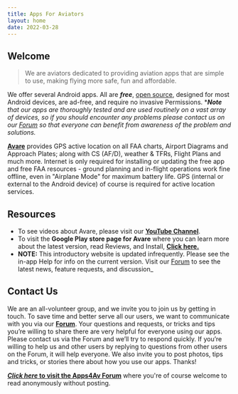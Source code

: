 ```yaml
---
title: Apps For Aviators
layout: home
date: 2022-03-28
---
```


## Welcome

> We are aviators dedicated to providing aviation apps that are simple to use, making flying more safe, fun and affordable.

We offer several Android apps. All are **_free_**, 
[open source](https://en.wikipedia.org/wiki/Open-source_software), 
designed for most Android devices, are ad-free, and require no
invasive Permissions. \*_**Note** that our apps are thoroughly tested
and are used routinely on a vast array of devices, so if you should
encounter any problems please contact us on our
[Forum](https://groups.google.com/d/forum/apps4av-forum "Apps4Av Forum") 
so that everyone can benefit from awareness of the problem and
solutions._

[**Avare**](/overview.html "Avare") provides GPS active location on
all FAA charts, Airport Diagrams and Approach Plates; along with CS
(AF/D), weather & TFRs, Flight Plans and much more. Internet is only
required for installing or updating the free app and free FAA
resources - ground planning and in-flight operations work fine
offline, even in "Airplane Mode" for maximum battery life. GPS
(internal or external to the Android device) of course is required for
active location services.

## Resources
<!--\[caption id="attachment\_69936" align="alignnone" width="640"\][![Offline Planning](images/OfflinePlanning.jpg)](images/2012/09/OfflinePlanning.jpg) Map screen during offline ground planning on a phone (Airplane Mode, GPS off, Avare v8.1.2).\[/caption\]-->

-   To see videos about Avare, please visit our 
	[**YouTube Channel**](https://www.youtube.com/channel/UC0OSj8qmkSg01DIilEzxHGg "Avare Videos").
-   To visit the **Google Play store page for Avare** where you can learn
	more about the latest version, read Reviews, and Install, 
	**[Click here.](https://play.google.com/store/apps/details?id=com.ds.avare "Avare page on Google Play Store")**
-   **NOTE:** This introductory website is updated infrequently. Please
	see the in-app Help for info on the current version. Visit our
	[Forum](https://groups.google.com/d/forum/apps4av-forum "Apps4Av Forum")
	to see the latest news, feature requests, and discussion_

<!--

* * *

[**+Apps**](https://apps4av.net/site/apps/ "+Apps") - Starting in 2018 Apps4Av is releasing new Android apps useful for anyone but not specifically designed for aviators. To learn more, [**Click here.**](https://apps4av.net/site/apps/ "+Apps")

**Older Apps** (most features now included in Avare):

**[![I-Timer 1.1 Screen](images/2013/01/itimerscreen.jpg?w=100)](images/2013/01/itimerscreen.jpg)
I-Timer**, a simple app for IFR pilots that's also useful for VFR pilots and even as a basic household timer.

-   To visit the **Google Play store page for I-Timer** where you can read Reviews and Install,
**[Click here.](https://play.google.com/store/apps/details?id=com.ds.itimer "I-Timer on Google Play Store")**

* * *

**[![I-FI Screen](images/i-fiscreen12.jpg)](images/2012/09/i-fiscreen12.jpg)
In-Flight Instruments** (**I-FI**) AI/Heading app.

-   To visit the **Google Play store page for I-FI** (In-Flight Instruments) where you can read Reviews and Install, 
**[Click here.](https://play.google.com/store/apps/details?id=com.ds.gyro "I-FI page on Google Play Store")**

* * *

**[![device-2013-11-03-192112-512](images/2013/11/device-2013-11-03-192112-5122.png?w=150)](images/2013/11/device-2013-11-03-192112-5122.png)
Avare** external I/O plugin app, that provides add-on functionality to
Avare. Currently, it is mostly used for connecting Avare to external
flight simulators and experimental auto-pilots.

-   To visit the **Google Play store page for Avare** add-on where you can read Reviews and Install, 
**[Click here.](https://play.google.com/store/apps/details?id=com.apps4av.avarehelper "Avare add-on page on Google Play Store")**

* * *

**[![device-2013-11-28-142601](images/2013/11/device-2013-11-28-1426012.png?w=100)](images/2013/11/device-2013-11-28-1426012.png)
Avare** Bluetooth GPS app to convert a second **Android** device such
as a phone into a Bluetooth GPS, so you can place it for optimum GPS
signal and provide reliable location to your primary Avare device.

-   To visit the **Google Play store page for Avare** Bluetooth GPS, where you can read Reviews and Install,
**[Click here.](https://play.google.com/store/search?q=com.apps4av.bluetoothgps&c=apps&hl=en "Avare Bluetooth GPS on Google Play Store")**

* * *

**[![device-2014-11-18-210646](images/2014/11/device-2014-11-18-2106462.png?w=94)](images/2014/11/device-2014-11-18-2106462.png)
Chart Sack** is GPS app that lets you navigate on any chart of your
choice, offline. Use a topographic map from the Internet, scan a paper
map, or even draw one yourself. The only requirements for the charts
are that they are to scale, and are in a JPEG, BMP, GIF, or PNG file
format.

-   To visit the **Google Play store page for Chart Sack** GPS app, where you can read Reviews and Install, 
**[Click here](https://play.google.com/store/apps/details?id=com.chartsack.charts "Chart Sack on Google Play Store").**

-->

## Contact Us

We are an all-volunteer group, and we invite you to join us by getting
in touch. To save time and better serve all our users, we want to
communicate with you via our
**[Forum](https://groups.google.com/forum/#%21forum/apps4av-forum "Apps4Av Forum")**. 
Your questions and requests, or tricks and tips you’re willing to
share there are very helpful for everyone using our apps. Please
contact us via the Forum and we’ll try to respond quickly. If you’re
willing to help us and other users by replying to questions from other
users on the Forum, it will help everyone. We also invite you to post
photos, tips and tricks, or stories there about how you use our
apps. Thanks!

**[_Click here_ to visit the Apps4Av Forum](https://groups.google.com/forum/#%21forum/apps4av-forum "Apps4Av Forum")**
where you're of course welcome to read anonymously without posting.
